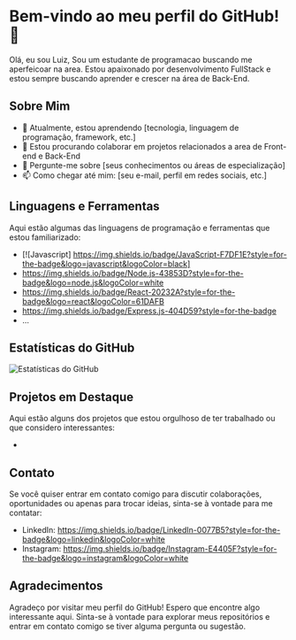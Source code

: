 # Bem-vindo ao meu perfil do GitHub! 👋

Olá, eu sou Luiz, Sou um estudante de programacao buscando me aperfeicoar na area. Estou apaixonado por desenvolvimento FullStack e estou sempre buscando aprender e crescer na área de Back-End. 
## Sobre Mim

- 🌱 Atualmente, estou aprendendo [tecnologia, linguagem de programação, framework, etc.]
- 👯 Estou procurando colaborar em projetos relacionados a area de Front-end e Back-End
- 💬 Pergunte-me sobre [seus conhecimentos ou áreas de especialização]
- 📫 Como chegar até mim: [seu e-mail, perfil em redes sociais, etc.]


## Linguagens e Ferramentas

Aqui estão algumas das linguagens de programação e ferramentas que estou familiarizado:

- [![Javascript] https://img.shields.io/badge/JavaScript-F7DF1E?style=for-the-badge&logo=javascript&logoColor=black]
- https://img.shields.io/badge/Node.js-43853D?style=for-the-badge&logo=node.js&logoColor=white
- https://img.shields.io/badge/React-20232A?style=for-the-badge&logo=react&logoColor=61DAFB
- https://img.shields.io/badge/Express.js-404D59?style=for-the-badge
- ...

## Estatísticas do GitHub

![Estatísticas do GitHub](https://github-readme-stats.vercel.app/api?username=seu_nome_de_usuário&show_icons=true)

## Projetos em Destaque

Aqui estão alguns dos projetos que estou orgulhoso de ter trabalhado ou que considero interessantes:

- 

## Contato

Se você quiser entrar em contato comigo para discutir colaborações, oportunidades ou apenas para trocar ideias, sinta-se à vontade para me contatar:

- LinkedIn: https://img.shields.io/badge/LinkedIn-0077B5?style=for-the-badge&logo=linkedin&logoColor=white
- Instagram: https://img.shields.io/badge/Instagram-E4405F?style=for-the-badge&logo=instagram&logoColor=white

## Agradecimentos

Agradeço por visitar meu perfil do GitHub! Espero que encontre algo interessante aqui. Sinta-se à vontade para explorar meus repositórios e entrar em contato comigo se tiver alguma pergunta ou sugestão.

